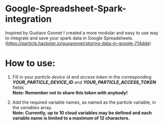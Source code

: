 # Google-Spreadsheet-Spark-integration
Inspired by Gustavo Gonnet I created a more modular and easy to use way to integrate and save your spark data in Google Spreadsheets. (https://particle.hackster.io/gusgonnet/storing-data-in-google-714dde)

# How to use:
1. Fill in your <i>particle device id</i> and <i>access token</i> in the corresponding <i>__YOUR_PARTICLE_DEVICE_ID__</i> and <i>__YOUR_PARTICLE_ACCESS_TOKEN__</i> fields
<br /><b>Note: Remember not to share this token with anybody!</b>

2. Add the required variable names, as named as the particle variable, in the <i>variables</i> array.
<br /><b>Note: Currently, up to 10 cloud variables may be defined and each variable name is limited to a maximum of 12 characters.</b>
